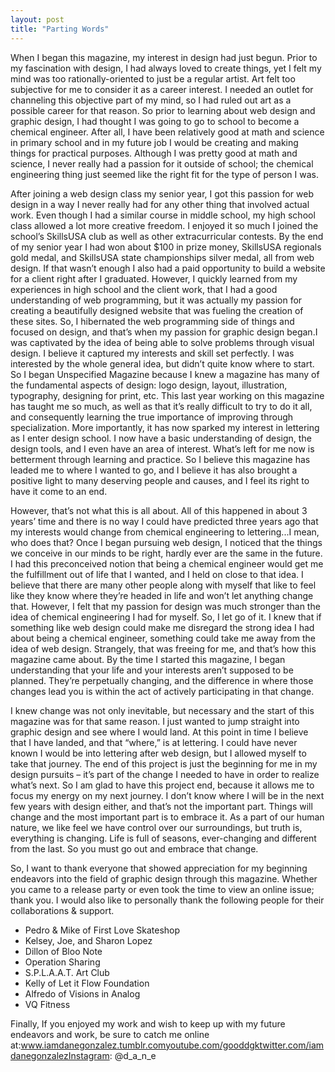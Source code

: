```yaml
---
layout: post
title: "Parting Words"
---
```


When I began this magazine, my interest in design had just begun. Prior to my fascination with design, I had always loved to create things, yet I felt my mind was too rationally-oriented to just be a regular artist. Art felt too subjective for me to consider it as a career interest. I needed an outlet for channeling this objective part of my mind, so I had ruled out art as a possible career for that reason. So prior to learning about web design and graphic design, I had thought I was going to go to school to become a chemical engineer. After all, I have been relatively good at math and science in primary school and in my future job I would be creating and making things for practical purposes. Although I was pretty good at math and science, I never really had a passion for it outside of school; the chemical engineering thing just seemed like the right fit for the type of person I was.

After joining a web design class my senior year, I got this passion for web design in a way I never really had for any other thing that involved actual work. Even though I had a similar course in middle school, my high school class allowed a lot more creative freedom. I enjoyed it so much I joined the school’s SkillsUSA club as well as other extracurricular contests. By the end of my senior year I had won about $100 in prize money, SkillsUSA regionals gold medal, and SkillsUSA state championships silver medal, all from web design. If that wasn’t enough I also had a paid opportunity to build a website for a client right after I graduated. However, I quickly learned from my experiences in high school and the client work, that I had a good understanding of web programming, but it was actually my passion for creating a beautifully designed website that was fueling the creation of these sites. So, I hibernated the web programming side of things and focused on design, and that’s when my passion for graphic design began.I was captivated by the idea of being able to solve problems through visual design. I believe it captured my interests and skill set perfectly. I was interested by the whole general idea, but didn’t quite know where to start. So I began Unspecified Magazine because I knew a magazine has many of the fundamental aspects of design: logo design, layout, illustration, typography, designing for print, etc. This last year working on this magazine has taught me so much, as well as that it’s really difficult to try to do it all, and consequently learning the true importance of improving through specialization. More importantly, it has now sparked my interest in lettering as I enter design school. I now have a basic understanding of design, the design tools, and I even have an area of interest. What’s left for me now is betterment through learning and practice. So I believe this magazine has leaded me to where I wanted to go, and I believe it has also brought a positive light to many deserving people and causes, and I feel its right to have it come to an end.

However, that’s not what this is all about. All of this happened in about 3 years’ time and there is no way I could have predicted three years ago that my interests would change from chemical engineering to lettering...I mean, who does that? Once I began pursuing web design, I noticed that the things we conceive in our minds to be right, hardly ever are the same in the future. I had this preconceived notion that being a chemical engineer would get me the fulfillment out of life that I wanted, and I held on close to that idea. I believe that there are many other people along with myself that like to feel like they know where they’re headed in life and won’t let anything change that. However, I felt that my passion for design was much stronger than the idea of chemical engineering I had for myself. So, I let go of it. I knew that if something like web design could make me disregard the strong idea I had about being a chemical engineer, something could take me away from the idea of web design. Strangely, that was freeing for me, and that’s how this magazine came about. By the time I started this magazine, I began understanding that your life and your interests aren’t supposed to be planned. They’re perpetually changing, and the difference in where those changes lead you is within the act of actively participating in that change.

I knew change was not only inevitable, but necessary and the start of this magazine was for that same reason. I just wanted to jump straight into graphic design and see where I would land. At this point in time I believe that I have landed, and that “where,” is at lettering. I could have never known I would be into lettering after web design, but I allowed myself to take that journey. The end of this project is just the beginning for me in my design pursuits – it’s part of the change I needed to have in order to realize what’s next. So I am glad to have this project end, because it allows me to focus my energy on my next journey. I don’t know where I will be in the next few years with design either, and that’s not the important part. Things will change and the most important part is to embrace it. As a part of our human nature, we like feel we have control over our surroundings, but truth is, everything is changing. Life is full of seasons, ever-changing and different from the last. So you must go out and embrace that change.

So, I want to thank everyone that showed appreciation for my beginning endeavors into the field of graphic design through this magazine. Whether you came to a release party or even took the time to view an online issue; thank you. I would also like to personally thank the following people for their collaborations & support.

- Pedro & Mike of First Love Skateshop
- Kelsey, Joe, and Sharon Lopez
- Dillon of Bloo Note
- Operation Sharing
- S.P.L.A.A.T. Art Club
- Kelly of Let it Flow Foundation
- Alfredo of Visions in Analog
- VQ Fitness 

Finally, If you enjoyed my work and wish to keep up with my future endeavors and work, be sure to catch me online at:www.iamdanegonzalez.tumblr.comyoutube.com/gooddgktwitter.com/iamdanegonzalezInstagram: @d_a_n_e
